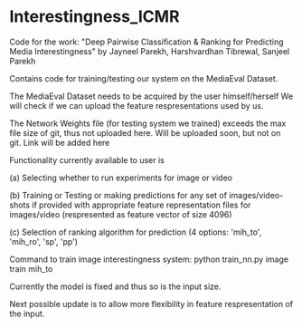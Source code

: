 # Interestingness_ICMR

Code for the work: "Deep Pairwise Classification & Ranking for Predicting Media Interestingness" 
by Jayneel Parekh, Harshvardhan Tibrewal, Sanjeel Parekh

Contains code for training/testing our system on the MediaEval Dataset.

The MediaEval Dataset needs to be acquired by the user himself/herself
We will check if we can upload the feature respresentations used by us.

The Network Weights file (for testing system we trained) exceeds the max file size of git, thus not uploaded here.
Will be uploaded soon, but not on git. Link will be added here

Functionality currently available to user is 

(a) Selecting whether to run experiments for image or video

(b) Training or Testing or making predictions for any set of images/video-shots if
    provided with appropriate feature representation files for images/video (respresented as feature vector of size 4096)
    
(c) Selection of ranking algorithm for prediction (4 options: 'mih_to', 'mih_ro', 'sp', 'pp')

Command to train image interestingness system: python train_nn.py image train mih_to

Currently the model is fixed and thus so is the input size.

Next possible update is to allow more flexibility in feature respresentation of the input.

